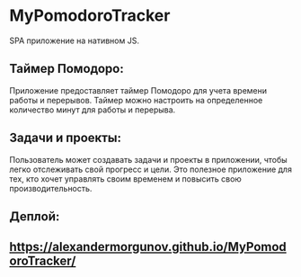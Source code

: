 # MyPomodoroTracker

SPA приложение на нативном JS.

## Таймер Помодоро: 
Приложение предоставляет таймер Помодоро для учета времени работы и перерывов. 
Таймер можно настроить на определенное количество минут для работы и перерыва.

## Задачи и проекты:
Пользователь может создавать задачи и проекты в приложении, чтобы легко отслеживать свой прогресс и цели.
Это полезное приложение для тех, кто хочет управлять своим временем и повысить свою производительность.

## Деплой:
## https://alexandermorgunov.github.io/MyPomodoroTracker/

